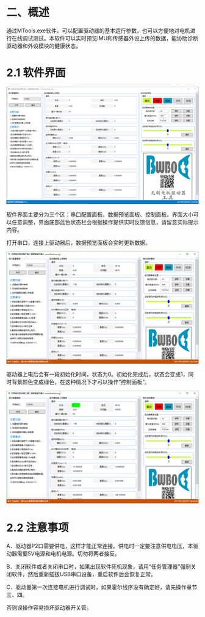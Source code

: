 # <a href="#" id="intro"></a>二、概述
通过MTools.exe软件，可以配置驱动器的基本运行参数，也可以方便地对电机进行在线调试测试。本软件可以实时预览IMU和传感器外设上传的数据，能协助诊断驱动器和外设模块的健康状态。

# <a href="#" id="gui"></a>2.1 软件界面
![gui](/images/gui.png)

软件界面主要分为三个区：串口配置面板、数据预览面板、控制面板。界面大小可以任意调整，界面底部蓝色状态栏会根据操作提供实时反馈信息，请留意实际提示内容。

打开串口，连接上驱动器后，数据预览面板会实时更新数据。

![gui-1](/images/gui-1.png)

驱动器上电后会有一段初始化时间，状态为0。初始化完成后，状态会变成1，同时背景颜色变成绿色，在这种情况下才可以操作“控制面板”。

![gui-2](/images/gui-2.png)


# <a href="#" id="tips"></a>2.2 注意事项

A．驱动器P2口需要供电，这样才能正常连接。供电时一定要注意供电电压，本驱动器需要5V电源和电机电源。切勿将两者接反。

B．关闭软件或者关闭串口时，如果出现软件死机现象，请用“任务管理器”强制关闭软件，然后重新插拔USB串口设备，重启软件后会恢复正常。

C．驱动器第一次连接电机进行调试时，如果霍尔线序没有确定好，请先操作章节三、四。

否则误操作容易损坏驱动器开关管。

